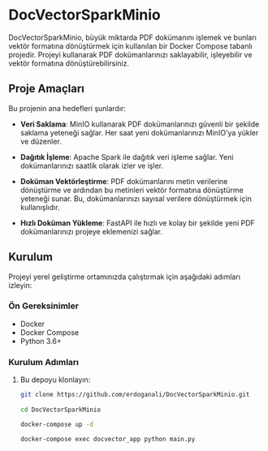 # DocVectorSparkMinio

DocVectorSparkMinio, büyük miktarda PDF dokümanını işlemek ve bunları vektör formatına dönüştürmek için kullanılan bir Docker Compose tabanlı projedir. Projeyi kullanarak PDF dokümanlarınızı saklayabilir, işleyebilir ve vektör formatına dönüştürebilirsiniz.

## Proje Amaçları

Bu projenin ana hedefleri şunlardır:

- **Veri Saklama**: MinIO kullanarak PDF dokümanlarınızı güvenli bir şekilde saklama yeteneği sağlar. Her saat yeni dokümanlarınızı MinIO'ya yükler ve düzenler.

- **Dağıtık İşleme**: Apache Spark ile dağıtık veri işleme sağlar. Yeni dokümanlarınızı saatlik olarak izler ve işler.

- **Doküman Vektörleştirme**: PDF dokümanlarını metin verilerine dönüştürme ve ardından bu metinleri vektör formatına dönüştürme yeteneği sunar. Bu, dokümanlarınızı sayısal verilere dönüştürmek için kullanışlıdır.

- **Hızlı Doküman Yükleme**: FastAPI ile hızlı ve kolay bir şekilde yeni PDF dokümanlarınızı projeye eklemenizi sağlar.

## Kurulum

Projeyi yerel geliştirme ortamınızda çalıştırmak için aşağıdaki adımları izleyin:

### Ön Gereksinimler

- Docker
- Docker Compose
- Python 3.6+

### Kurulum Adımları

1. Bu depoyu klonlayın:

   ```bash
   git clone https://github.com/erdoganali/DocVectorSparkMinio.git
 
   cd DocVectorSparkMinio

   docker-compose up -d

   docker-compose exec docvector_app python main.py
 
 
